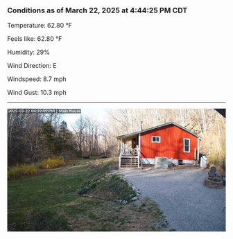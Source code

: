 ### Conditions as of March 22, 2025 at 4:44:25 PM CDT 

Temperature: 62.80 &deg;F

Feels like: 62.80 &deg;F

Humidity: 29%

Wind Direction: E

Windspeed: 8.7 mph

Wind Gust: 10.3 mph

---

<img src="./images/latest.jpeg"/>

